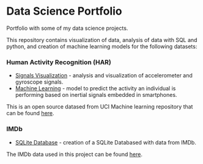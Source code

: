 # Data Science Portfolio
Portfolio with some of my data science projects.

This repository contains visualization of data, analysis of data with SQL and python, and creation of machine learning models for the following datasets:

### Human Activity Recognition (HAR)
- [Signals Visualization](https://github.com/catarina-mtpires/data-science/blob/main/HAR/Data%20Visualization.ipynb) - analysis and visualization of accelerometer and gyroscope signals.
- [Machine Learning](https://github.com/catarina-mtpires/data-science/blob/main/HAR/Machine%20Learning.ipynb) - model to predict the activity an individual is performing based on inertial signals embedded in smartphones.  

This is an open source datased from UCI Machine learning repository that can be found [here](https://archive.ics.uci.edu/ml/datasets/human+activity+recognition+using+smartphones).

### IMDb 
- [SQLite Database](https://github.com/catarina-mtpires/data-science/blob/main/IMDb/Create%20SQLite3%20Database.ipynb) - creation of a SQLite Databased with data from IMDb.

The IMDb data used in this project can be found [here](https://www.imdb.com/interfaces/).

